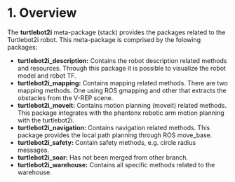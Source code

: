 # 1. Overview

The **turtlebot2i** meta-package (stack) provides the packages related to the Turtlebot2i robot. This meta-package is comprised by the folowing packages:

- **turtlebot2i_description:** Contains the robot description related methods and resources. Through this package it is possible to visualize the robot model and robot TF.
- **turtlebot2i_mapping:** Contains mapping related methods. There are two mapping methods. One using ROS gmapping and other that extracts the obstacles from the V-REP scene.
- **turtlebot2i_moveit:** Contains motion planning (moveit) related methods. This package integrates with the phantonx robotic arm motion planning with the turtlebot2i.
- **turtlebot2i_navigation:** Contains navigation related methods. This package provides the local path planning through ROS move_base.
- **turtlebot2i_safety:** Contain safety methods, e.g. circle radius messages.
- **turtlebot2i_soar:** Has not been merged from other branch.
- **turtlebot2i_warehouse:** Contains all specific methods related to the warehouse.
